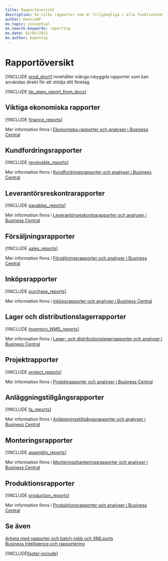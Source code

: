```yaml
---
title: Rapportöversikt
description: Se vilka rapporter som är tillgängliga i alla funktionsområden i standardversionen av Business Central så att du kan hålla reda på din verksamhet.
author: KennieNP
ms.topic: conceptual
ms.search.keywords: reporting
ms.date: 02/02/2022
ms.author: kepontop
---
```

# Rapportöversikt

[!INCLUDE [prod_short](includes/prod_short.md)] innehåller många inbyggda rapporter som kan användas direkt för att stödja ditt företag.  

[!INCLUDE [tip_open_report_from_docs](includes/tip-open-report-from-docs.md)]

## Viktiga ekonomiska rapporter

[!INCLUDE [finance_reports](includes/finance-reports-include.md)]

Mer information finns i [Ekonomiska rapporter och analyser i Business Central](finance-reports.md)

## Kundfordringsrapporter

[!INCLUDE [receivable_reports](includes/receivable-reports-include.md)]

Mer information finns i [Kundfordringsrapporter och analyser i Business Central](receivables-reports.md)

## Leverantörsreskontrarapporter

[!INCLUDE [payables_reports](includes/payables-reports-include.md)]

Mer information finns i [Leverantörsreskontrarapporter och analyser i Business Central](payables-reports.md)

## Försäljningsrapporter

[!INCLUDE [sales_reports](includes/sales-reports-include.md)]

Mer information finns i [Försäljningsrapporter och analyser i Business Central](sales-reports.md)

## Inköpsrapporter

[!INCLUDE [purchase_reports](includes/purchase-reports-include.md)]

Mer information finns i [Inköpsrapporter och analyser i Business Central](purchase-reports.md)

## Lager och distributionslagerrapporter

[!INCLUDE [inventory_WMS_reports](includes/inventory-WMS-reports-include.md)]

Mer information finns i [Lager- och distributionslagerrapporter och analyser i Business Central](inventory-wms-reports.md)

## Projektrapporter

[!INCLUDE [project_reports](includes/project-reports-include.md)]

Mer information finns i [Projektrapporter och analyser i Business Central](project-reports.md)

## Anläggningstillgångsrapporter

[!INCLUDE [fa_reports](includes/fa-reports-include.md)]

Mer information finns i [Anläggningstillgångsrapporter och analyser i Business Central](fa-reports.md)

## Monteringsrapporter

[!INCLUDE [assembly_reports](includes/assembly-reports-include.md)]

Mer information finns i [Monteringshanteringsrapporter och analyser i Business Central](assembly-reports.md)

## Produktionsrapporter

[!INCLUDE [production_reports](includes/production-reports-include.md)]

Mer information finns i [Produktionsrapporter och analyser i Business Central](production-reports.md)

## Se även

[Arbeta med rapporter och batch-jobb och XMLports](ui-work-report.md)  
[Business Intelligence och rapportering](reports-bi-reporting.md)  

[!INCLUDE[footer-include](includes/footer-banner.md)]
